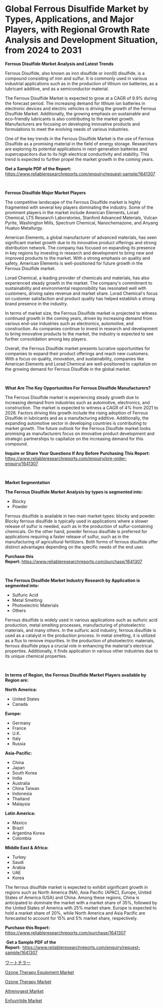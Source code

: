<p><h1>Global Ferrous Disulfide Market by Types, Applications, and Major Players, with Regional Growth Rate Analysis and Development Situation, from 2024 to 2031</h1></p><p><strong>Ferrous Disulfide Market Analysis and Latest Trends</strong></p>
<p><p>Ferrous Disulfide, also known as iron disulfide or iron(II) disulfide, is a compound consisting of iron and sulfur. It is commonly used in various industrial applications such as in the production of lithium ion batteries, as a lubricant additive, and as a semiconductor material.</p><p>The Ferrous Disulfide Market is expected to grow at a CAGR of 9.9% during the forecast period. The increasing demand for lithium ion batteries in electronic devices and electric vehicles is driving the growth of the Ferrous Disulfide Market. Additionally, the growing emphasis on sustainable and eco-friendly lubricants is also contributing to the market growth. Manufacturers are focusing on developing innovative products and formulations to meet the evolving needs of various industries.</p><p>One of the key trends in the Ferrous Disulfide Market is the use of Ferrous Disulfide as a promising material in the field of energy storage. Researchers are exploring its potential applications in next-generation batteries and supercapacitors due to its high electrical conductivity and stability. This trend is expected to further propel the market growth in the coming years.</p></p>
<p><strong>Get a Sample PDF of the Report:&nbsp;</strong> <a href="https://www.reliableresearchreports.com/enquiry/request-sample/1641307">https://www.reliableresearchreports.com/enquiry/request-sample/1641307</a></p>
<p>&nbsp;</p>
<p><strong>Ferrous Disulfide Major Market Players</strong></p>
<p><p>The competitive landscape of the Ferrous Disulfide market is highly fragmented with several key players dominating the industry. Some of the prominent players in the market include American Elements, Lorad Chemical, LTS Research Laboratories, Stanford Advanced Materials, Vulcan Pyrite, Washington Mills, Spectrum Chemical, Nanochemazone, and Anyang Huatuo Metallurgy.</p><p>American Elements, a global manufacturer of advanced materials, has seen significant market growth due to its innovative product offerings and strong distribution network. The company has focused on expanding its presence in key regions by investing in research and development to bring new and improved products to the market. With a strong emphasis on quality and safety, American Elements is well-positioned for future growth in the Ferrous Disulfide market.</p><p>Lorad Chemical, a leading provider of chemicals and materials, has also experienced steady growth in the market. The company's commitment to sustainability and environmental responsibility has resonated well with customers, driving sales revenue and market share. Lorad Chemical's focus on customer satisfaction and product quality has helped establish a strong brand presence in the industry.</p><p>In terms of market size, the Ferrous Disulfide market is projected to witness continued growth in the coming years, driven by increasing demand from various end-use industries such as electronics, automotive, and construction. As companies continue to invest in research and development to bring innovative products to the market, the industry is expected to see further consolidation among key players.</p><p>Overall, the Ferrous Disulfide market presents lucrative opportunities for companies to expand their product offerings and reach new customers. With a focus on quality, innovation, and sustainability, companies like American Elements and Lorad Chemical are well-positioned to capitalize on the growing demand for Ferrous Disulfide in the global market.</p></p>
<p>&nbsp;</p>
<p><strong>What Are The Key Opportunities For Ferrous Disulfide Manufacturers?</strong></p>
<p><p>The Ferrous Disulfide market is experiencing steady growth due to increasing demand from industries such as automotive, electronics, and construction. The market is expected to witness a CAGR of 4% from 2021 to 2026. Factors driving this growth include the rising adoption of Ferrous Disulfide in lubricants and as a manufacturing additive. Additionally, the expanding automotive sector in developing countries is contributing to market growth. The future outlook for the Ferrous Disulfide market looks promising as manufacturers focus on innovative product development and strategic partnerships to capitalize on the increasing demand for this compound.</p></p>
<p><strong>Inquire or Share Your Questions If Any Before Purchasing This Report:</strong> <a href="https://www.reliableresearchreports.com/enquiry/pre-order-enquiry/1641307">https://www.reliableresearchreports.com/enquiry/pre-order-enquiry/1641307</a></p>
<p>&nbsp;</p>
<p><strong>Market Segmentation</strong></p>
<p><strong>The Ferrous Disulfide Market Analysis by types is segmented into:</strong></p>
<p><ul><li>Blocky</li><li>Powder</li></ul></p>
<p><p>Ferrous disulfide is available in two main market types: blocky and powder. Blocky ferrous disulfide is typically used in applications where a slower release of sulfur is needed, such as in the production of sulfur-containing chemicals. On the other hand, powder ferrous disulfide is preferred for applications requiring a faster release of sulfur, such as in the manufacturing of agricultural fertilizers. Both forms of ferrous disulfide offer distinct advantages depending on the specific needs of the end user.</p></p>
<p><strong>Purchase this Report:&nbsp;</strong><a href="https://www.reliableresearchreports.com/purchase/1641307">https://www.reliableresearchreports.com/purchase/1641307</a></p>
<p>&nbsp;</p>
<p><strong>The Ferrous Disulfide Market Industry Research by Application is segmented into:</strong></p>
<p><ul><li>Sulfuric Acid</li><li>Metal Smelting</li><li>Photoelectric Materials</li><li>Others</li></ul></p>
<p><p>Ferrous disulfide is widely used in various applications such as sulfuric acid production, metal smelting processes, manufacturing of photoelectric materials, and many others. In the sulfuric acid industry, ferrous disulfide is used as a catalyst in the production process. In metal smelting, it is utilized as a flux to remove impurities. In the production of photoelectric materials, ferrous disulfide plays a crucial role in enhancing the material's electrical properties. Additionally, it finds application in various other industries due to its unique chemical properties.</p></p>
<p>&nbsp;</p>
<p><strong>In terms of Region, the Ferrous Disulfide Market Players available by Region are:</strong></p>
<p>
    <p> <strong> North America: </strong>
        <ul>
            <li>United States</li>
            <li>Canada</li>
        </ul>
        </p> 
    <p> <strong> Europe: </strong>
        <ul>
            <li>Germany</li>
            <li>France</li>
            <li>U.K.</li>
            <li>Italy</li>
            <li>Russia</li>
        </ul>
        </p> 
    <p> <strong> Asia-Pacific: </strong>
        <ul>
            <li>China</li>
            <li>Japan</li>
            <li>South Korea</li>
            <li>India</li>
            <li>Australia</li>
            <li>China Taiwan</li>
            <li>Indonesia</li>
            <li>Thailand</li>
            <li>Malaysia</li>
        </ul>
        </p> 
    <p> <strong> Latin America: </strong>
        <ul>
            <li>Mexico</li>
            <li>Brazil</li>
            <li>Argentina Korea</li>
            <li>Colombia</li>
        </ul>
        </p> 
    <p> <strong> Middle East & Africa: </strong>
        <ul>
            <li>Turkey</li>
            <li>Saudi</li>
            <li>Arabia</li>
            <li>UAE</li>
            <li>Korea</li>
        </ul>
    </p>
    </p>
<p><p>The ferrous disulfide market is expected to exhibit significant growth in regions such as North America (NA), Asia Pacific (APAC), Europe, United States of America (USA) and China. Among these regions, China is anticipated to dominate the market with a market share of 35%, followed by the United States of America with 25% market share. Europe is expected to hold a market share of 20%, while North America and Asia Pacific are forecasted to account for 15% and 5% market share, respectively.</p></p>
<p><strong>Purchase this Report: </strong><a href="https://www.reliableresearchreports.com/purchase/1641307">https://www.reliableresearchreports.com/purchase/1641307</a></p>
<p>&nbsp;<strong>Get a Sample PDF of the Report:&nbsp;&nbsp;</strong><a href="https://www.reliableresearchreports.com/enquiry/request-sample/1641307">https://www.reliableresearchreports.com/enquiry/request-sample/1641307</a></p>
<p><strong></strong></p>
<p><p><a href="https://github.com/jkjreqjscoxx7/Market-Research-Report-List-1/blob/main/2331100193958.md">ワートチラー</a></p><p><a href="https://issuu.com/reportprime-2/docs/ozone-therapy-equipment-market-size-2030.pptx">Ozone Therapy Equipment Market</a></p><p><a href="https://issuu.com/reportprime-2/docs/ozone-therapy-market-size-2030.pptx">Ozone Therapy Market</a></p><p><a href="https://github.com/jerrycopelandthomaswsqd8q/Market-Research-Report-List-1/blob/main/altrenogest-market.md">Altrenogest Market</a></p><p><a href="https://github.com/brenzgnarento/Market-Research-Report-List-1/blob/main/enfuvirtide-market.md">Enfuvirtide Market</a></p></p>